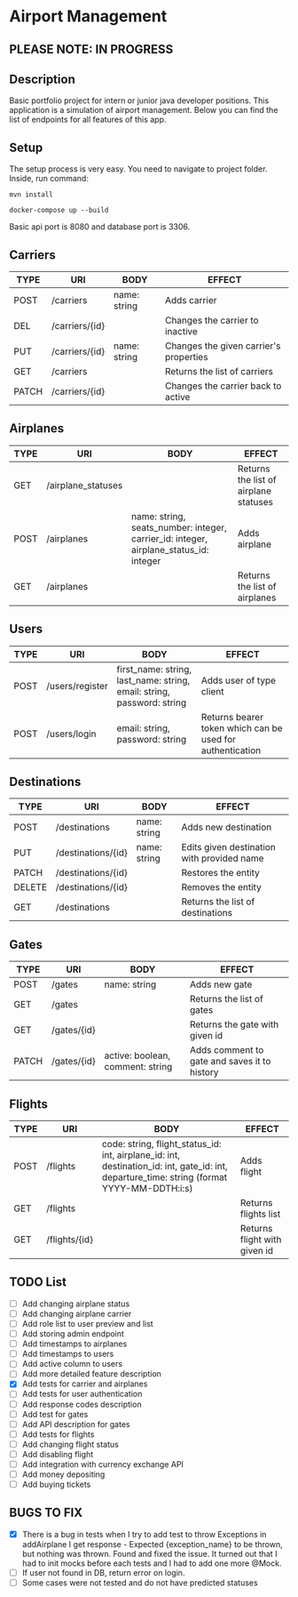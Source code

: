 # Airport Management

## PLEASE NOTE: IN PROGRESS

## Description

Basic portfolio project for intern or junior java developer positions. 
This application is a simulation of airport management. Below you can find the list of endpoints for all features of this app.

## Setup

The setup process is very easy. You need to navigate to project folder. Inside, run command:
```
mvn install
```
```
docker-compose up --build
```

Basic api port is 8080 and database port is 3306.

## Carriers

| TYPE | URI | BODY | EFFECT |
|---|---|---|---|
| POST | /carriers | name: string | Adds carrier |
| DEL | /carriers/{id} |  | Changes the carrier to inactive |
| PUT | /carriers/{id} | name: string | Changes the given carrier's properties |
| GET | /carriers |  | Returns the list of carriers |
| PATCH | /carriers/{id} |  | Changes the carrier back to active |

## Airplanes

| TYPE | URI | BODY | EFFECT |
|---|---|---|---|
| GET | /airplane_statuses | | Returns the list of airplane statuses |
| POST | /airplanes | name: string, seats_number: integer, carrier_id: integer, airplane_status_id: integer | Adds airplane |
| GET | /airplanes | | Returns the list of airplanes |

## Users

| TYPE | URI | BODY | EFFECT |
|---|---|---|---|
| POST | /users/register | first_name: string, last_name: string, email: string, password: string | Adds user of type client |
| POST | /users/login | email: string, password: string | Returns bearer token which can be used for authentication |

## Destinations

| TYPE | URI | BODY | EFFECT |
|---|---|---|---|
| POST | /destinations | name: string | Adds new destination |
| PUT | /destinations/{id} | name: string | Edits given destination with provided name |
| PATCH | /destinations/{id} | | Restores the entity |
| DELETE | /destinations/{id} | | Removes the entity |
| GET | /destinations | | Returns the list of destinations |

## Gates
| TYPE | URI | BODY | EFFECT |
|---|---|---|---|
| POST | /gates | name: string | Adds new gate |
| GET | /gates | | Returns the list of gates |
| GET | /gates/{id} | | Returns the gate with given id |
| PATCH | /gates/{id} | active: boolean, comment: string | Adds comment to gate and saves it to history |

## Flights
| TYPE | URI | BODY | EFFECT |
|---|---|---|---|
| POST | /flights | code: string, flight_status_id: int, airplane_id: int, destination_id: int, gate_id: int, departure_time: string (format YYYY-MM-DDTH:i:s) | Adds flight |
| GET | /flights | | Returns flights list |
| GET | /flights/{id} | | Returns flight with given id |


## TODO List
- [ ] Add changing airplane status
- [ ] Add changing airplane carrier
- [ ] Add role list to user preview and list
- [ ] Add storing admin endpoint
- [ ] Add timestamps to airplanes
- [ ] Add timestamps to users
- [ ] Add active column to users
- [ ] Add more detailed feature description
- [X] Add tests for carrier and airplanes 
- [ ] Add tests for user authentication
- [ ] Add response codes description
- [ ] Add test for gates
- [ ] Add API description for gates
- [ ] Add tests for flights
- [ ] Add changing flight status
- [ ] Add disabling flight
- [ ] Add integration with currency exchange API
- [ ] Add money depositing
- [ ] Add buying tickets 

## BUGS TO FIX
- [X] There is a bug in tests when I try to add test to throw Exceptions in addAirplane I get response - Expected {exception_name} to be thrown, but nothing was thrown. Found and fixed the issue. It turned out that I had to init mocks before each tests and I had to add one more @Mock.
- [ ] If user not found in DB, return error on login.
- [ ] Some cases were not tested and do not have predicted statuses
